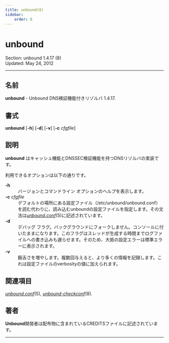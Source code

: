 ```yaml
---
title: unbound(8)
sidebar:
    order: 8
---
```

<h1>unbound</h1>
<p>Section: unbound 1.4.17 (8)<br />
Updated: May 24, 2012<br /></p>
<hr />
<h2>名前</h2>
<p><strong>unbound</strong> - Unbound DNS検証機能付きリゾルバ 1.4.17.</p>
<h2>書式</h2>
<p><strong>unbound</strong> [<strong>-h</strong>] [<strong>-d</strong>] [<strong>-v</strong>] [<strong>-c</strong> <em>cfgfile</em>]</p>
<h2>説明</h2>
<p><strong>unbound</strong> はキャッシュ機能とDNSSEC検証機能を持つDNSリゾルバの実装です。</p>
<p>利用できるオプションは以下の通りです。</p>
<dl compact="compact">
<dt><strong>-h</strong></dt>
<dd>バージョンとコマンドライン オプションのヘルプを表示します。</dd>
<dt><strong>-c</strong> <em>cfgfile</em></dt>
<dd>デフォルトの場所にある設定ファイル（/etc/unbound/unbound.conf）を読む代わりに、読み込むunboundの設定ファイルを指定します。その文法は<em><a href="../unbound.conf/">unbound.conf</a></em>(5)に記述されています。</dd>
<dt><strong>-d</strong></dt>
<dd>デバッグ フラグ。バックグラウンドにフォークしません。コンソールに付いたままになります。このフラグはスレッドが生成する時間までログファイルへの書き込みも遅らせます。そのため、大抵の設定エラーは標準エラーに表示されます。</dd>
<dt><strong>-v</strong></dt>
<dd>饒舌さを増やします。複数回与えると、より多くの情報を記録します。これは設定ファイルのverbosityの値に加えられます。</dd>
</dl>
<h2>関連項目</h2>
<p><em><a href="../unbound.conf/">unbound.conf</a></em>(5), <em><a href="../unbound-checkconf/">unbound-checkconf</a></em>(8).</p>
<h2>著者</h2>
<p><strong>Unbound</strong>開発者は配布物に含まれているCREDITSファイルに記述されています。</p>
<hr />

